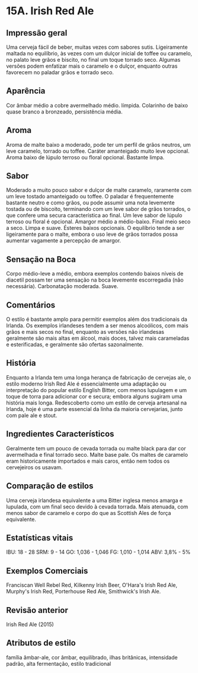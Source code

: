 # 15A. Irish Red Ale

## Impressão geral

Uma cerveja fácil de beber, muitas vezes com sabores sutis. Ligeiramente maltada no equilíbrio, às vezes com um dulçor inicial de toffee ou caramelo, no palato leve grãos e biscito, no final um toque torrado seco. Algumas versões podem enfatizar mais o caramelo e o dulçor, enquanto outras favorecem no paladar grãos e torrado seco.

## Aparência

Cor âmbar médio a cobre avermelhado médio. límpida. Colarinho de baixo quase branco a bronzeado, persistência média.

## Aroma

Aroma de malte baixo a moderado, pode ter um perfil de grãos neutros, um leve caramelo, torrado ou toffee. Caráter amanteigado muito leve opcional. Aroma baixo de lúpulo terroso ou floral opcional. Bastante limpa.

## Sabor

Moderado a muito pouco sabor e dulçor de malte caramelo, raramente com um leve tostado amanteigado ou toffee. O paladar é frequentemente bastante neutro e como grãos, ou pode assumir uma nota levemente tostada ou de biscoito, terminando com um leve sabor de grãos torrados, o que confere uma secura característica ao final. Um leve sabor de lúpulo terroso ou floral é opcional. Amargor médio a médio-baixo. Final meio seco a seco. Limpa e suave. Ésteres baixos opcionais. O equilíbrio tende a ser ligeiramente para o malte, embora o uso leve de grãos torrados possa aumentar vagamente a percepção de amargor.

## Sensação na Boca

Corpo médio-leve a médio, embora exemplos contendo baixos níveis de diacetil possam ter uma sensação na boca levemente escorregadia (não necessária). Carbonatação moderada. Suave.

## Comentários

O estilo é bastante amplo para permitir exemplos além dos tradicionais da Irlanda. Os exemplos irlandeses tendem a ser menos alcoólicos, com mais grãos e mais secos no final, enquanto as versões não irlandesas geralmente são mais altas em álcool, mais doces, talvez mais carameladas e esterificadas, e geralmente são ofertas sazonalmente.

## História

Enquanto a Irlanda tem uma longa herança de fabricação de cervejas ale, o estilo moderno Irish Red Ale é essencialmente uma adaptação ou interpretação do popular estilo English Bitter, com menos lupulagem e um toque de torra para adicionar cor e secura; embora alguns sugiram uma história mais longa. Redescoberto como um estilo de cerveja artesanal na Irlanda, hoje é uma parte essencial da linha da maioria cervejarias, junto com pale ale e stout.

## Ingredientes Característicos

Geralmente tem um pouco de cevada torrada ou malte black para dar cor avermelhada e final torrado seco. Malte base pale. Os maltes de caramelo eram historicamente importados e mais caros, então nem todos os cervejeiros os usavam.

## Comparação de estilos

Uma cerveja irlandesa equivalente a uma Bitter inglesa menos amarga e lupulada, com um final seco devido à cevada torrada. Mais atenuada, com menos sabor de caramelo e corpo do que as Scottish Ales de força equivalente.

## Estatísticas vitais

IBU: 18 - 28
SRM: 9 - 14
GO: 1,036 - 1,046
FG: 1,010 - 1,014
ABV: 3,8% - 5%

## Exemplos Comerciais

Franciscan Well Rebel Red, Kilkenny Irish Beer, O'Hara's Irish Red Ale, Murphy's Irish Red, Porterhouse Red Ale, Smithwick's Irish Ale.

## Revisão anterior

Irish Red Ale (2015)

## Atributos de estilo

família âmbar-ale, cor âmbar, equilibrado, ilhas britânicas, intensidade padrão, alta fermentação, estilo tradicional